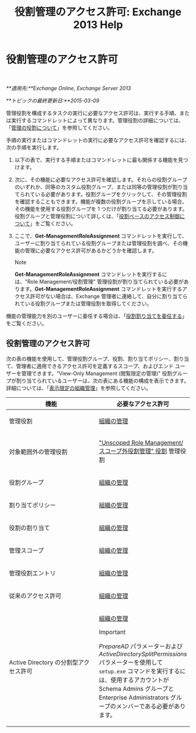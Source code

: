 ﻿---
title: '役割管理のアクセス許可: Exchange 2013 Help'
TOCTitle: 役割管理のアクセス許可
ms:assetid: cb9591c4-fbb3-4199-8007-6bbfdfd5a2e9
ms:mtpsurl: https://technet.microsoft.com/ja-jp/library/Dd638186(v=EXCHG.150)
ms:contentKeyID: 48270047
ms.date: 04/24/2018
mtps_version: v=EXCHG.150
ms.translationtype: HT
---

# 役割管理のアクセス許可

 

_**適用先:**Exchange Online, Exchange Server 2013_

_**トピックの最終更新日:**2015-03-09_

管理役割を構成するタスクの実行に必要なアクセス許可は、実行する手順、または実行するコマンドレットによって異なります。管理役割の詳細については、「[管理の役割について](understanding-management-roles-exchange-2013-help.md)」を参照してください。

手順の実行またはコマンドレットの実行に必要なアクセス許可を確認するには、次の手順を実行します。

1.  以下の表で、実行する手順またはコマンドレットに最も関係する機能を見つけます。

2.  次に、その機能に必要なアクセス許可を確認します。それらの役割グループのいずれか、同等のカスタム役割グループ、または同等の管理役割が割り当てられている必要があります。役割グループをクリックして、その管理役割を確認することもできます。機能が複数の役割グループを示している場合、その機能を使用する役割グループを 1 つだけが割り当てる必要があります。役割グループと管理役割について詳しくは、「[役割ベースのアクセス制御について](understanding-role-based-access-control-exchange-2013-help.md)」をご覧ください。

3.  ここで、**Get-ManagementRoleAssignment** コマンドレットを実行して、ユーザーに割り当てられている役割グループまたは管理役割を調べ、その機能の管理に必要なアクセス許可があるかどうかを確認します。
    

    > [!NOTE]
    > <STRONG>Get-ManagementRoleAssignment</STRONG> コマンドレットを実行するには、"Role Management/役割管理" 管理役割が割り当てられている必要があります。<STRONG>Get-ManagementRoleAssignment</STRONG> コマンドレットを実行するアクセス許可がない場合は、Exchange 管理者に連絡して、自分に割り当てられている役割グループまたは管理役割を取得してください。



機能の管理能力を別のユーザーに委任する場合は、「[役割割り当てを委任する](delegate-role-assignments-exchange-2013-help.md)」をご覧ください。

## 役割管理のアクセス許可

次の表の機能を使用して、管理役割グループ、役割、割り当てポリシー、割り当て、管理者に適用できるアクセス許可を定義するスコープ、およびエンド ユーザーを管理できます。"View-Only Management (閲覧限定の管理)" 役割グループが割り当てられているユーザーは、次の表にある機能の構成を表示できます。詳細については、「[表示限定の組織管理](view-only-organization-management-exchange-2013-help.md)」を参照してください。


<table>
<colgroup>
<col style="width: 50%" />
<col style="width: 50%" />
</colgroup>
<thead>
<tr class="header">
<th>機能</th>
<th>必要なアクセス許可</th>
</tr>
</thead>
<tbody>
<tr class="odd">
<td><p>管理役割</p></td>
<td><p><a href="organization-management-exchange-2013-help.md">組織の管理</a></p></td>
</tr>
<tr class="even">
<td><p>対象範囲外の管理役割</p></td>
<td><p><a href="unscoped-role-management-role-exchange-2013-help.md">&quot;Unscoped Role Management/スコープ外役割管理&quot; 役割</a> 管理役割</p></td>
</tr>
<tr class="odd">
<td><p>役割グループ</p></td>
<td><p><a href="organization-management-exchange-2013-help.md">組織の管理</a></p></td>
</tr>
<tr class="even">
<td><p>割り当てポリシー</p></td>
<td><p><a href="organization-management-exchange-2013-help.md">組織の管理</a></p></td>
</tr>
<tr class="odd">
<td><p>役割の割り当て</p></td>
<td><p><a href="organization-management-exchange-2013-help.md">組織の管理</a></p></td>
</tr>
<tr class="even">
<td><p>管理スコープ</p></td>
<td><p><a href="organization-management-exchange-2013-help.md">組織の管理</a></p></td>
</tr>
<tr class="odd">
<td><p>管理役割エントリ</p></td>
<td><p><a href="organization-management-exchange-2013-help.md">組織の管理</a></p></td>
</tr>
<tr class="even">
<td><p>従来のアクセス許可</p></td>
<td><p><a href="organization-management-exchange-2013-help.md">組織の管理</a></p></td>
</tr>
<tr class="odd">
<td><p>Active Directory の分割型アクセス許可</p></td>
<td><p><a href="organization-management-exchange-2013-help.md">組織の管理</a></p>

> [!IMPORTANT]
> <EM>PrepareAD</EM> パラメーターおよび <EM>ActiveDirectorySplitPermissions</EM> パラメーターを使用して <CODE>setup.exe</CODE> コマンドを実行するには、使用するアカウントが Schema Admins グループと Enterprise Administrators グループのメンバーである必要があります。


</td>
</tr>
</tbody>
</table>

